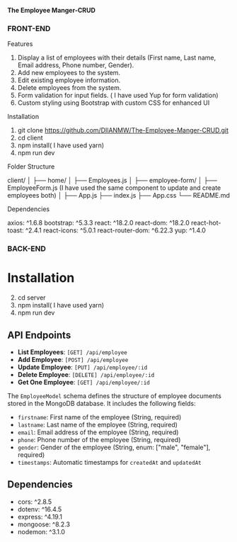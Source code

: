 **The Employee Manger-CRUD**

### FRONT-END

Features

1. Display a list of employees with their details (First name, Last name, Email address, Phone number, Gender).
2. Add new employees to the system.
3. Edit existing employee information.
4. Delete employees from the system.
5. Form validation for input fields. ( I have used Yup for form validation)
6. Custom styling using Bootstrap with custom CSS for enhanced UI

Installation

1. git clone https://github.com/DIlANMW/The-Employee-Manger-CRUD.git
2. cd client
3. npm install( I have used yarn)
4. npm run dev

Folder Structure

client/
│
├── home/
│ ├── Employees.js
│
├── employee-form/
│ ├── EmployeeForm.js (I have used the same component to update and create employees both)
│
├── App.js
├── index.js
├── App.css
└── README.md

Dependencies

axios: ^1.6.8
bootstrap: ^5.3.3
react: ^18.2.0
react-dom: ^18.2.0
react-hot-toast: ^2.4.1
react-icons: ^5.0.1
react-router-dom: ^6.22.3
yup: ^1.4.0

### BACK-END

# Installation

2. cd server
3. npm install( I have used yarn)
4. npm run dev

## API Endpoints

- **List Employees**: `[GET] /api/employee`
- **Add Employee**: `[POST] /api/employee`
- **Update Employee**: `[PUT] /api/employee/:id`
- **Delete Employee**: `[DELETE] /api/employee/:id`
- **Get One Employee**: `[GET] /api/employee/:id`

The `EmployeeModel` schema defines the structure of employee documents stored in the MongoDB database. It includes the following fields:

- `firstname`: First name of the employee (String, required)
- `lastname`: Last name of the employee (String, required)
- `email`: Email address of the employee (String, required)
- `phone`: Phone number of the employee (String, required)
- `gender`: Gender of the employee (String, enum: ["male", "female"], required)
- `timestamps`: Automatic timestamps for `createdAt` and `updatedAt`

## Dependencies

- cors: ^2.8.5
- dotenv: ^16.4.5
- express: ^4.19.1
- mongoose: ^8.2.3
- nodemon: ^3.1.0

